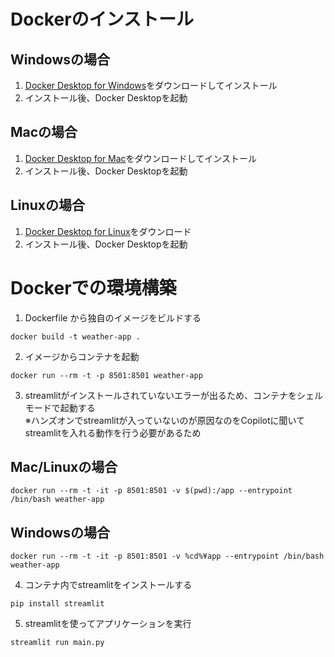# Dockerのインストール
## Windowsの場合
1. [Docker Desktop for Windows](https://docs.docker.com/desktop/install/windows-install/)をダウンロードしてインストール
2. インストール後、Docker Desktopを起動

## Macの場合
1. [Docker Desktop for Mac](https://docs.docker.com/desktop/install/mac-install/)をダウンロードしてインストール
2. インストール後、Docker Desktopを起動

## Linuxの場合
1. [Docker Desktop for Linux](https://docs.docker.com/desktop/setup/install/linux/)をダウンロード
2. インストール後、Docker Desktopを起動


# Dockerでの環境構築
1. Dockerfile から独自のイメージをビルドする
```
docker build -t weather-app .
```
2. イメージからコンテナを起動
```
docker run --rm -t -p 8501:8501 weather-app
```
3. streamlitがインストールされていないエラーが出るため、コンテナをシェルモードで起動する  
※ハンズオンでstreamlitが入っていないのが原因なのをCopilotに聞いてstreamlitを入れる動作を行う必要があるため
## Mac/Linuxの場合
```
docker run --rm -t -it -p 8501:8501 -v $(pwd):/app --entrypoint /bin/bash weather-app
```

## Windowsの場合
```
docker run --rm -t -it -p 8501:8501 -v %cd%¥app --entrypoint /bin/bash weather-app
```

4. コンテナ内でstreamlitをインストールする
```
pip install streamlit
```
5. streamlitを使ってアプリケーションを実行
```
streamlit run main.py
```